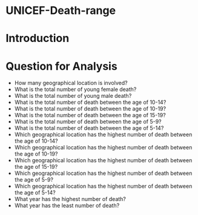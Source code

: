 # UNICEF-Death-range
# Introduction
# Question for Analysis
* How many geographical location is involved?
* What is the total number of young female death?
* What is the total number of young male death?
* What is the total number of death between the age of 10-14?
* What is the total number of death between the age of 10-19?
* What is the total number of death between the age of 15-19?
* What is the total number of death between the age of 5-9?
* What is the total number of death between the age of 5-14?
* Which geographical location has the highest number of death between the age of 10-14?
* Which geographical location has the highest number of death between the age of 10-19?
* Which geographical location has the highest number of death between the age of 15-19?
* Which geographical location has the highest number of death between the age of 5-9?
* Which geographical location has the highest number of death between the age of 5-14?
* What year has the highest number of death?
* What year has the least number of death?
